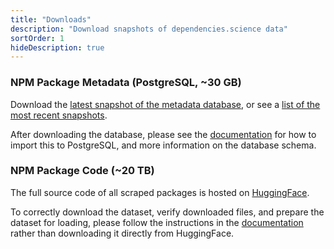 ```yaml
---
title: "Downloads"
description: "Download snapshots of dependencies.science data"
sortOrder: 1
hideDescription: true
--- 
```


### NPM Package Metadata (PostgreSQL, ~30 GB)

Download the [latest snapshot of the metadata database](https://downloads.dependencies.science/metadata/latest.tar), or see a [list of the most recent snapshots](https://downloads.dependencies.science/metadata/).

After downloading the database, please see the [documentation](/docs/#metadata-of-the-npm-ecosystem) for how to import this to PostgreSQL, and more information on the database schema.

### NPM Package Code (~20 TB)

The full source code of all scraped packages is hosted on [HuggingFace](https://huggingface.co/datasets/nuprl/npm-follower-data).

To correctly download the dataset, verify downloaded files, and prepare the dataset for loading, please follow the instructions in the [documentation](/docs/#source-code-of-npm-packages) rather than downloading it directly from HuggingFace.
